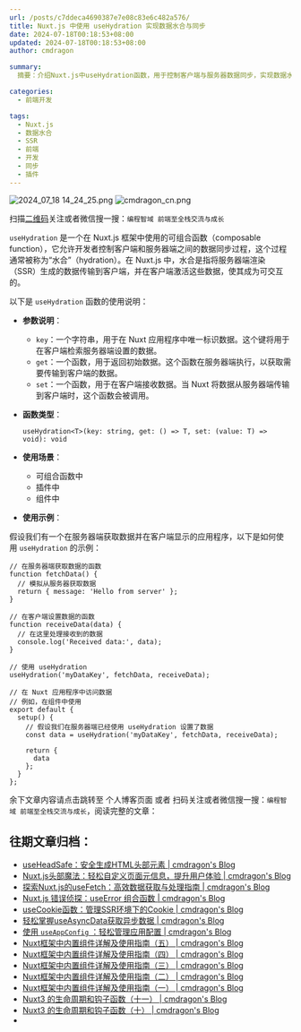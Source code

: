 ```yaml
---
url: /posts/c7ddeca4690387e7e08c83e6c482a576/
title: Nuxt.js 中使用 useHydration 实现数据水合与同步
date: 2024-07-18T00:18:53+08:00
updated: 2024-07-18T00:18:53+08:00
author: cmdragon

summary:
  摘要：介绍Nuxt.js中useHydration函数，用于控制客户端与服务器数据同步，实现数据水合。参数包括key、get和set函数，适用于多种场景，示例展示数据获取与显示流程。

categories:
  - 前端开发

tags:
  - Nuxt.js
  - 数据水合
  - SSR
  - 前端
  - 开发
  - 同步
  - 插件
---
```


<img src="https://static.cmdragon.cn/blog/images/2024_07_18 14_24_25.png@blog" title="2024_07_18 14_24_25.png" alt="2024_07_18 14_24_25.png"/>

<img src="https://api2.cmdragon.cn/upload/cmder/20250304_012821924.jpg" title="cmdragon_cn.png" alt="cmdragon_cn.png"/>


扫描[二维码](https://api2.cmdragon.cn/upload/cmder/20250304_012821924.jpg)关注或者微信搜一搜：`编程智域 前端至全栈交流与成长`

`useHydration` 是一个在 Nuxt.js 框架中使用的可组合函数（composable function），它允许开发者控制客户端和服务器端之间的数据同步过程，这个过程通常被称为“水合”（hydration）。在 Nuxt.js 中，水合是指将服务器端渲染（SSR）生成的数据传输到客户端，并在客户端激活这些数据，使其成为可交互的。

以下是 `useHydration` 函数的使用说明：

-   **参数说明**：

    -   `key`：一个字符串，用于在 Nuxt 应用程序中唯一标识数据。这个键将用于在客户端检索服务器端设置的数据。
    -   `get`：一个函数，用于返回初始数据。这个函数在服务器端执行，以获取需要传输到客户端的数据。
    -   `set`：一个函数，用于在客户端接收数据。当 Nuxt 将数据从服务器端传输到客户端时，这个函数会被调用。

-   **函数类型**：

    ```
    useHydration<T>(key: string, get: () => T, set: (value: T) => void): void
    
    ```

-   **使用场景**：

    -   可组合函数中
    -   插件中
    -   组件中

-   **使用示例**：

假设我们有一个在服务器端获取数据并在客户端显示的应用程序，以下是如何使用 `useHydration` 的示例：

```
// 在服务器端获取数据的函数
function fetchData() {
  // 模拟从服务器获取数据
  return { message: 'Hello from server' };
}

// 在客户端设置数据的函数
function receiveData(data) {
  // 在这里处理接收到的数据
  console.log('Received data:', data);
}

// 使用 useHydration
useHydration('myDataKey', fetchData, receiveData);

// 在 Nuxt 应用程序中访问数据
// 例如，在组件中使用
export default {
  setup() {
    // 假设我们在服务器端已经使用 useHydration 设置了数据
    const data = useHydration('myDataKey', fetchData, receiveData);

    return {
      data
    };
  }
};

```


余下文章内容请点击跳转至 个人博客页面 或者 扫码关注或者微信搜一搜：`编程智域 前端至全栈交流与成长`，阅读完整的文章：

## 往期文章归档：

- [useHeadSafe：安全生成HTML头部元素 | cmdragon's Blog](https://blog.cmdragon.cn/posts/56ede6d7b04b/)
- [Nuxt.js头部魔法：轻松自定义页面元信息，提升用户体验 | cmdragon's Blog](https://blog.cmdragon.cn/posts/28859392f373/)
- [探索Nuxt.js的useFetch：高效数据获取与处理指南 | cmdragon's Blog](https://blog.cmdragon.cn/posts/b4311c856080/)
- [Nuxt.js 错误侦探：useError 组合函数 | cmdragon's Blog](https://blog.cmdragon.cn/posts/a86a834c8e7a/)
- [useCookie函数：管理SSR环境下的Cookie | cmdragon's Blog](https://blog.cmdragon.cn/posts/f36e9827abb4/)
- [轻松掌握useAsyncData获取异步数据 | cmdragon's Blog](https://blog.cmdragon.cn/posts/bdaee7956a6e/)
- [使用 `useAppConfig` ：轻松管理应用配置 | cmdragon's Blog](https://blog.cmdragon.cn/posts/133b896ec704/)
- [Nuxt框架中内置组件详解及使用指南（五） | cmdragon's Blog](https://blog.cmdragon.cn/posts/707e1176ace8/)
- [Nuxt框架中内置组件详解及使用指南（四） | cmdragon's Blog](https://blog.cmdragon.cn/posts/64c74472d95e/)
- [Nuxt框架中内置组件详解及使用指南（三） | cmdragon's Blog](https://blog.cmdragon.cn/posts/0524f12c820c/)
- [Nuxt框架中内置组件详解及使用指南（二） | cmdragon's Blog](https://blog.cmdragon.cn/posts/5c234037b6fe/)
- [Nuxt框架中内置组件详解及使用指南（一） | cmdragon's Blog](https://blog.cmdragon.cn/posts/22a2f8cb2cf0/)
- [Nuxt3 的生命周期和钩子函数（十一） | cmdragon's Blog](https://blog.cmdragon.cn/posts/693a389ead2d/)
- [Nuxt3 的生命周期和钩子函数（十） | cmdragon's Blog](https://blog.cmdragon.cn/posts/2277c22fe47d/)
- 

